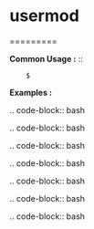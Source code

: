 # usermod
=========


**Common Usage :**  ::

        $


**Examples :**


.. code-block:: bash


.. code-block:: bash


.. code-block:: bash


.. code-block:: bash


.. code-block:: bash


.. code-block:: bash


.. code-block:: bash
